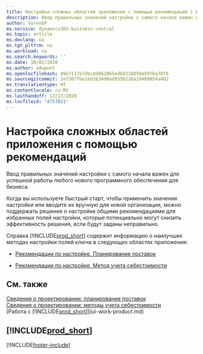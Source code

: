 ```yaml
---
title: Настройка сложных областей приложения с помощью рекомендаций | Документация Майкрософт
description: Ввод правильных значений настройки с самого начала важен для успешной работы любого нового программного обеспечения для бизнеса.
author: SorenGP
ms.service: dynamics365-business-central
ms.topic: article
ms.devlang: na
ms.tgt_pltfrm: na
ms.workload: na
ms.search.keywords: ''
ms.date: 10/01/2020
ms.author: edupont
ms.openlocfilehash: 89e7117e7dbc8d0b2865edbd318858e59f6a76f6
ms.sourcegitcommit: 2e7307fbe1eb3b34d0ad9356226a19409054a402
ms.translationtype: HT
ms.contentlocale: ru-RU
ms.lasthandoff: 12/17/2020
ms.locfileid: "4757821"
---
```

# <a name="set-up-complex-application-areas-using-best-practices"></a>Настройка сложных областей приложения с помощью рекомендаций
Ввод правильных значений настройки с самого начала важен для успешной работы любого нового программного обеспечения для бизнеса.  

 Когда вы используете быстрый старт, чтобы применить значения настройки или вводите их вручную для новой организации, можно поддержать решения о настройке общими рекомендациями для избранных полей настройки, которые потенциально могут снизить эффективность решения, если будут заданы неправильно.  

 Справка [!INCLUDE[prod_short](includes/prod_short.md)] содержит информацию о наилучших методах настройки полей ключа в следующих областях приложения:  

-   [Рекомендации по настройке. Планирование поставок](setup-best-practices-supply-planning.md)  

-   [Рекомендации по настройке. Метод учета себестоимости](setup-best-practices-costing-method.md)  

## <a name="see-also"></a>См. также  
[Сведения о проектировании: планирование поставок](design-details-supply-planning.md)   
[Сведения о проектировании: методы учета себестоимости](design-details-costing-methods.md)  
[Работа с [!INCLUDE[prod_short](includes/prod_short.md)]](ui-work-product.md)

## [!INCLUDE[prod_short](includes/free_trial_md.md)]  
 


[!INCLUDE[footer-include](includes/footer-banner.md)]